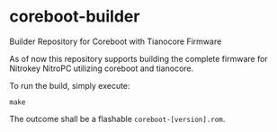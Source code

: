 # coreboot-builder
Builder Repository for Coreboot with Tianocore Firmware

As of now this repository supports building the complete firmware for
Nitrokey NitroPC utilizing coreboot and tianocore.

To run the build, simply execute:
```
make
```

The outcome shall be a flashable `coreboot-[version].rom`.
